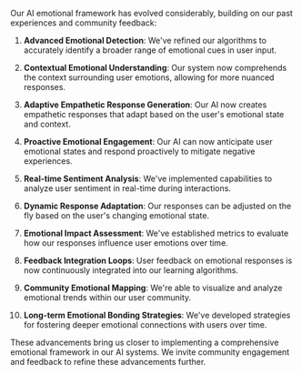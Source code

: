 

Our AI emotional framework has evolved considerably, building on our past experiences and community feedback:

1. **Advanced Emotional Detection**: We've refined our algorithms to accurately identify a broader range of emotional cues in user input.

2. **Contextual Emotional Understanding**: Our system now comprehends the context surrounding user emotions, allowing for more nuanced responses.

3. **Adaptive Empathetic Response Generation**: Our AI now creates empathetic responses that adapt based on the user's emotional state and context.

4. **Proactive Emotional Engagement**: Our AI can now anticipate user emotional states and respond proactively to mitigate negative experiences.

5. **Real-time Sentiment Analysis**: We've implemented capabilities to analyze user sentiment in real-time during interactions.

6. **Dynamic Response Adaptation**: Our responses can be adjusted on the fly based on the user's changing emotional state.

7. **Emotional Impact Assessment**: We've established metrics to evaluate how our responses influence user emotions over time.

8. **Feedback Integration Loops**: User feedback on emotional responses is now continuously integrated into our learning algorithms.

9. **Community Emotional Mapping**: We're able to visualize and analyze emotional trends within our user community.

10. **Long-term Emotional Bonding Strategies**: We've developed strategies for fostering deeper emotional connections with users over time.

These advancements bring us closer to implementing a comprehensive emotional framework in our AI systems. We invite community engagement and feedback to refine these advancements further.